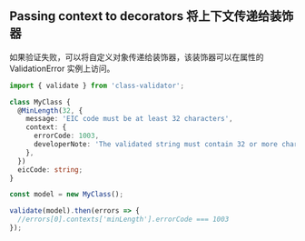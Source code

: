 ## Passing context to decorators 将上下文传递给装饰器

如果验证失败，可以将自定义对象传递给装饰器，该装饰器可以在属性的 ValidationError 实例上访问。

```typescript
import { validate } from 'class-validator';

class MyClass {
  @MinLength(32, {
    message: 'EIC code must be at least 32 characters',
    context: {
      errorCode: 1003,
      developerNote: 'The validated string must contain 32 or more characters.',
    },
  })
  eicCode: string;
}

const model = new MyClass();

validate(model).then(errors => {
  //errors[0].contexts['minLength'].errorCode === 1003
});

```
